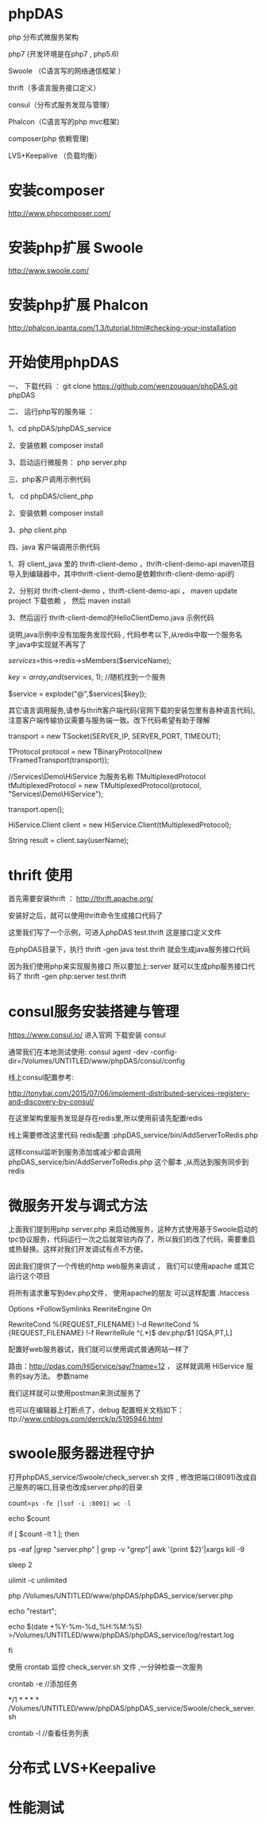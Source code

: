 # phpDAS

php 分布式微服务架构

php7  (开发环境是在php7 , php5.6)

Swoole （C语言写的网络通信框架 ）

thrift（多语言服务接口定义）

consul（分布式服务发现与管理）

Phalcon（C语言写的php mvc框架）

composer(php 依赖管理)

LVS+Keepalive （负载均衡）





# 安装composer 

http://www.phpcomposer.com/




# 安装php扩展 Swoole

http://www.swoole.com/




# 安装php扩展 Phalcon 

http://phalcon.ipanta.com/1.3/tutorial.html#checking-your-installation








# 开始使用phpDAS



一、 下载代码 ： git clone https://github.com/wenzouquan/phpDAS.git phpDAS




二、 运行php写的服务端 ： 

1、cd phpDAS/phpDAS_service 

2、安装依赖 composer install

3、启动运行微服务： php server.php 





三、php客户调用示例代码

1、 cd phpDAS/client_php 

2、安装依赖 composer install

3、php client.php




四、java 客户端调用示例代码



1、将 client_java 里的 thrift-client-demo ，thrift-client-demo-api  maven项目导入到编辑器中，其中thrift-client-demo是依赖thrift-client-demo-api的



2、分别对 thrift-client-demo ，thrift-client-demo-api ， maven update project 下载依赖 ， 然后 maven install 



3、然后运行 thrift-client-demo的HelloClientDemo.java 示例代码

说明,java示例中没有加服务发现代码 , 代码参考以下,从redis中取一个服务名字,java中实现就不再写了

  $services=$this->redis->sMembers($serviceName);

  $key = array_rand($services, 1); //随机找到一个服务

  $service = explode("@",$services[$key]);



其它语言调用服务,请参与thrift客户端代码(官网下载的安装包里有各种语言代码),注意客户端传输协议需要与服务端一致。改下代码希望有助于理解

transport = new TSocket(SERVER_IP, SERVER_PORT, TIMEOUT);

TProtocol protocol = new TBinaryProtocol(new TFramedTransport(transport));

//Services\\Demo\\HiService 为服务名称
TMultiplexedProtocol tMultiplexedProtocol = new TMultiplexedProtocol(protocol, "Services\\Demo\\HiService");

transport.open();

HiService.Client client = new HiService.Client(tMultiplexedProtocol);

String result = client.say(userName);






# thrift 使用

首先需要安装thrift ： http://thrift.apache.org/



安装好之后，就可以使用thrift命令生成接口代码了



这里我们写了一个示例，可进入phpDAS test.thrift 这是接口定义文件



在phpDAS目录下，执行 thrift -gen java test.thrift 就会生成java服务接口代码



因为我们使用php来实现服务接口 所以要加上:server 就可以生成php服务接口代码了 thrift -gen php:server test.thrift  





# consul服务安装搭建与管理

https://www.consul.io/  进入官网 下载安装 consul


通常我们在本地测试使用: consul agent -dev -config-dir=/Volumes/UNTITLED/www/phpDAS/consul/config



线上consul配置参考:

http://tonybai.com/2015/07/06/implement-distributed-services-registery-and-discovery-by-consul/


在这里架构里服务发现是存在redis里,所以使用前请先配置redis


线上需要修改这里代码 redis配置 :phpDAS_service/bin/AddServerToRedis.php



这样consul监听到服务添加或减少都会调用phpDAS_service/bin/AddServerToRedis.php 这个脚本 ,从而达到服务同步到redis






# 微服务开发与调式方法


 上面我们提到用php server.php  来启动微服务，这种方式使用基于Swoole启动的tpc协议服务，代码运行一次之后就常驻内存了，所以我们的改了代码，需要重启或热替换。这样对我们开发调试有点不方便。



 因此我们提供了一个传统的http web服务来调试 ， 我们可以使用apache 或其它运行这个项目



 将所有请求重写到dev.php文件， 使用apache的朋友 可以这样配置 .htaccess



<IfModule mod_rewrite.c>
  Options +FollowSymlinks
  RewriteEngine On

  RewriteCond %{REQUEST_FILENAME} !-d
  RewriteCond %{REQUEST_FILENAME} !-f
  RewriteRule ^(.*)$ dev.php/$1 [QSA,PT,L]
</IfModule>




配置好web服务器试，我们就可以使用调式普通网站一样了



路由：http://pdas.com/HiService/say/?name=12  ， 这样就调用 HiService 服务的say方法。 参数name



我们这样就可以使用postman来测试服务了



也可以在编辑器上打断点了，debug 配置相关文档如下：ttp://www.cnblogs.com/derrck/p/5195946.html




# swoole服务器进程守护

打开phpDAS_service/Swoole/check_server.sh 文件 , 修改把端口(8091)改成自己服务的端口,目录也改成server.php的目录

count=`ps -fe |lsof -i :8091| wc -l`

echo $count

if [ $count -lt 1 ]; then

ps -eaf |grep "server.php" | grep -v "grep"| awk '{print $2}'|xargs kill -9

sleep 2

ulimit -c unlimited

php  /Volumes/UNTITLED/www/phpDAS/phpDAS_service/server.php

echo "restart";

echo $(date +%Y-%m-%d_%H:%M:%S) >/Volumes/UNTITLED/www/phpDAS/phpDAS_service/log/restart.log

fi

使用 crontab 监控 check_server.sh 文件 ,一分钟检查一次服务

crontab -e //添加任务

*/1 * * * * /Volumes/UNTITLED/www/phpDAS/phpDAS_service/Swoole/check_server.sh

crontab -l //查看任务列表




# 分布式 LVS+Keepalive 






# 性能测试













